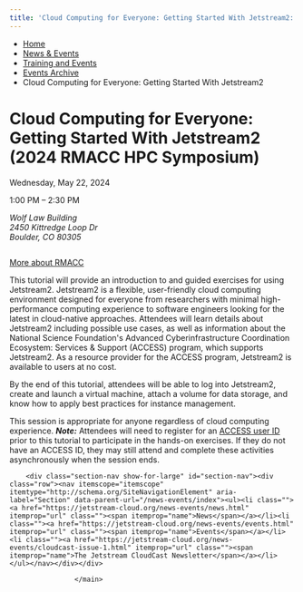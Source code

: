 ```yaml
---
title: 'Cloud Computing for Everyone: Getting Started With Jetstream2: Events Archive: Training and Events: News &amp; Events: Jetstream2: Indiana University'
---
```


<main><div class="content-top"><div class="section breadcrumbs"><div class="row"><div class="layout"><ul itemscope="itemscope" itemtype="http://schema.org/BreadcrumbList"><li itemprop="itemListElement" itemscope="itemscope" itemtype="http://schema.org/ListItem"><a href="../../../index.html" itemprop="item"><span itemprop="name">Home</span></a><meta content="1" itemprop="position"/></li><li itemprop="itemListElement" itemscope="itemscope" itemtype="http://schema.org/ListItem"><a href="../../index.html" itemprop="item"><span itemprop="name">News &amp; Events</span></a><meta content="2" itemprop="position"/></li><li itemprop="itemListElement" itemscope="itemscope" itemtype="http://schema.org/ListItem"><a href="/news-events/js2-events/index" itemprop="item"><span itemprop="name">Training and Events</span></a><meta content="3" itemprop="position"/></li><li itemprop="itemListElement" itemscope="itemscope" itemtype="http://schema.org/ListItem"><a href="/news-events/js2-events/_archive/index" itemprop="item"><span itemprop="name">Events Archive</span></a><meta content="4" itemprop="position"/></li><li class="current" itemprop="itemListElement" itemscope="itemscope" itemtype="http://schema.org/ListItem"><span itemprop="name">Cloud Computing for Everyone: Getting Started With Jetstream2</span><meta content="5" itemprop="position"/></li></ul></div></div></div></div><div id="main-content"><div class="collapsed bg-none section" id="content"><div class="row"><div class="layout"><div class="detail-meta" itemscope="itemscope" itemtype="http://schema.org/Event"><h1 class="no-margin h2" itemprop="name">Cloud Computing for Everyone: Getting Started With Jetstream2 (2024 RMACC HPC Symposium)</h1><p class="meta date">Wednesday, May 22, 2024</p><p class="meta time"><span content="2024-05-22T13:00" itemprop="startDate">1:00 PM</span> – <span content="2024-05-22T14:30" itemprop="endDate">2:30 PM</span></p><div class="detail"><address itemprop="address" itemscope="itemscope" itemtype="http://schema.org/PostalAddress"><span itemprop="streetAddress">Wolf Law Building<br/>2450 Kittredge Loop Dr<br/></span><span itemprop="addressLocality">Boulder, </span><span itemprop="addressRegion">CO </span><span itemprop="postalCode">80305</span></address></div></div><!-- /.detail-meta --><div class="one-third float-right"><div class="detail-media"><figure class="media" itemscope="itemscope" itemtype="http://schema.org/ImageObject"><img alt="" src="../../../images/cropped-rmacc-transparent-logo.png"/><figcaption itemprop="caption"></figcaption></figure></div><!-- /.detail-media --></div><div class="text"><p><a class="button" href="https://rmacc.org/trainings-and-events">More about RMACC</a></p><p style="font-weight: 400;">This tutorial will provide an introduction to and guided exercises for using Jetstream2. Jetstream2 is a flexible, user-friendly cloud computing environment designed for everyone from researchers with minimal high-performance computing experience to software engineers looking for the latest in cloud-native approaches. Attendees will learn details about Jetstream2 including possible use cases, as well as information about the National Science Foundation's Advanced Cyberinfrastructure Coordination Ecosystem: Services &amp; Support (ACCESS) program, which supports Jetstream2. As a resource provider for the ACCESS program, Jetstream2 is available to users at no cost.</p><p style="font-weight: 400;">By the end of this tutorial, attendees will be able to log into Jetstream2, create and launch a virtual machine, attach a volume for data storage, and know how to apply best practices for instance management.</p><p style="font-weight: 400;">This session is appropriate for anyone regardless of cloud computing experience. <strong><em>Note:</em></strong> Attendees will need to register for an <a data-outlook-id="18a212cf-a49b-43db-bd7a-2e9f918c0d7d" href="https://nam12.safelinks.protection.outlook.com/?url=https%3A%2F%2Fidentity.access-ci.org%2Fnew-user&amp;data=05%7C02%7Cjlrobiso%40iu.edu%7C5af2277188434d12dd6608dc42d7dfcf%7C1113be34aed14d00ab4bcdd02510be91%7C0%7C0%7C638458742162864129%7CUnknown%7CTWFpbGZsb3d8eyJWIjoiMC4wLjAwMDAiLCJQIjoiV2luMzIiLCJBTiI6Ik1haWwiLCJXVCI6Mn0%3D%7C0%7C%7C%7C&amp;sdata=t7BPqhb%2FskpLfPiPoJSSQtTiXlntMwYuijKg1stJtBI%3D&amp;reserved=0">ACCESS user ID</a> prior to this tutorial to participate in the hands-on exercises. If they do not have an ACCESS ID, they may still attend and complete these activities asynchronously when the session ends.</p></div></div><!-- /.layout --></div></div></div>
                                
          
    
                    
        
    
        <div class="section-nav show-for-large" id="section-nav"><div class="row"><nav itemscope="itemscope" itemtype="http://schema.org/SiteNavigationElement" aria-label="Section" data-parent-url="/news-events/index"><ul><li class=""><a href="https://jetstream-cloud.org/news-events/news.html" itemprop="url" class=""><span itemprop="name">News</span></a></li><li class=""><a href="https://jetstream-cloud.org/news-events/events.html" itemprop="url" class=""><span itemprop="name">Events</span></a></li><li class=""><a href="https://jetstream-cloud.org/news-events/cloudcast-issue-1.html" itemprop="url" class=""><span itemprop="name">The Jetstream CloudCast Newsletter</span></a></li></ul></nav></div></div>
    
                    </main>
